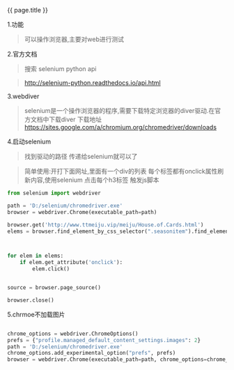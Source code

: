 {{ page.title }}

1.功能

>可以操作浏览器,主要对web进行测试

2.官方文档

>搜索 selenium python api

>http://selenium-python.readthedocs.io/api.html

3.webdiver
>selenium是一个操作浏览器的程序,需要下载特定浏览器的diver驱动.在官方文档中下载diver
下载地址
https://sites.google.com/a/chromium.org/chromedriver/downloads

4.启动selenium

>找到驱动的路径 传递给selenium就可以了

>简单使用:开打下面网址,里面有一个div的列表
每个标签都有onclick属性刷新内容,使用selenium 点击每个h3标签 触发js脚本
```python
from selenium import webdriver

path = 'D:/selenium/chromedriver.exe'
browser = webdriver.Chrome(executable_path=path)

browser.get('http://www.ttmeiju.vip/meiju/House.of.Cards.html')
elems = browser.find_element_by_css_selector(".seasonitem").find_elements_by_xpath('//h3')



for elem in elems:
    if elem.get_attribute('onclick'):
        elem.click()


source = browser.page_source()

browser.close()
```

5.chrmoe不加载图片

```python

chrome_options = webdriver.ChromeOptions()
prefs = {"profile.managed_default_content_settings.images": 2}
path = 'D:/selenium/chromedriver.exe'
chrome_options.add_experimental_option("prefs", prefs)
browser = webdriver.Chrome(executable_path=path, chrome_options=chrome_options)
```

